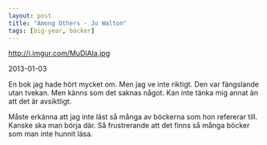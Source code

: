 ```yaml
---
layout: post
title: "Among Others - Jo Walton"
tags: [big-year, böcker]
---
```


http://i.imgur.com/MuDlAIa.jpg

2013-01-03

En bok jag hade hört mycket om. Men jag ve inte riktigt. Den var fängslande utan tvekan. Men känns som det saknas något. Kan inte tänka mig annat än att det är avsiktligt. 

Måste erkänna att jag inte läst så många av böckerna som hon refererar till. Kanske ska man börja där. Så frustrerande att det finns så många böcker som man inte hunnit läsa.